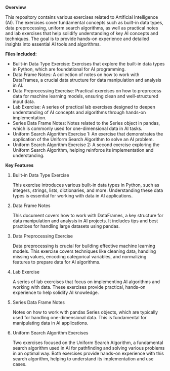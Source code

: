 **Overview**

This repository contains various exercises related to Artificial Intelligence (AI). The exercises cover fundamental concepts such as built-in data types, data preprocessing, uniform search algorithms, as well as practical notes and lab exercises that help solidify understanding of key AI concepts and techniques. The goal is to provide hands-on experience and detailed insights into essential AI tools and algorithms.

**Files Included:**

- Built-in Data Type Exercise: Exercises that explore the built-in data types in Python, which are foundational for AI programming.
- Data Frame Notes: A collection of notes on how to work with DataFrames, a crucial data structure for data manipulation and analysis in AI.
- Data Preprocessing Exercise: Practical exercises on how to preprocess data for machine learning models, ensuring clean and well-structured input data.
- Lab Exercise: A series of practical lab exercises designed to deepen understanding of AI concepts and algorithms through hands-on implementation.
- Series Data Frame Notes: Notes related to the Series object in pandas, which is commonly used for one-dimensional data in AI tasks.
- Uniform Search Algorithm Exercise 1: An exercise that demonstrates the application of the Uniform Search Algorithm to solve an AI problem.
- Uniform Search Algorithm Exercise 2: A second exercise exploring the Uniform Search Algorithm, helping reinforce its implementation and understanding.



**Key Features**

1. Built-in Data Type Exercise

    This exercise introduces various built-in data types in Python, such as integers, strings, lists, dictionaries, and more. Understanding these data types is essential for working with data in AI applications.

2. Data Frame Notes

    This document covers how to work with DataFrames, a key structure for data manipulation and analysis in AI projects. It includes tips and best practices for handling large datasets using pandas.

3. Data Preprocessing Exercise

    Data preprocessing is crucial for building effective machine learning models. This exercise covers techniques like cleaning data, handling missing values, encoding categorical variables, and normalizing features to prepare data for AI algorithms.

4. Lab Exercise

    A series of lab exercises that focus on implementing AI algorithms and working with data. These exercises provide practical, hands-on experience to help solidify AI knowledge.

5. Series Data Frame Notes

    Notes on how to work with pandas Series objects, which are typically used for handling one-dimensional data. This is fundamental for manipulating data in AI applications.

6. Uniform Search Algorithm Exercises

    Two exercises focused on the Uniform Search Algorithm, a fundamental search algorithm used in AI for pathfinding and solving various problems in an optimal way. Both exercises provide hands-on experience with this search algorithm, helping to understand its implementation and use cases.
